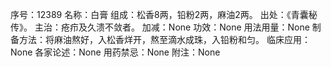 序号：12389
名称：白膏
组成：松香8两，铅粉2两，麻油2两。
出处：《青囊秘传》。
主治：疮疖及久溃不敛者。
加减：None
功效：None
用法用量：None
制备方法：将麻油熬好，入松香烊开，熬至滴水成珠，入铅粉和匀。
临床应用：None
各家论述：None
用药禁忌：None
附注：None
